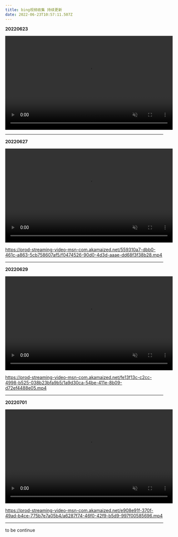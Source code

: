 ```yaml
---
title: bing视频收集 持续更新
date: 2022-06-23T10:57:11.507Z
---
```

**20220623**

<video width="534" height="300" muted autoplay="autoplay" loop="loop">
	<source src="/images/5b67fae0-b0ee-4b37-94aa-0b2ac26385ed.mp4" type="video/mp4"></source>
</video>

- - -

**20220627**

<video width="534" height="300" muted autoplay="autoplay" loop="loop">
	<source src="/images/f0474526-90d0-4d3d-aaae-dd68f3f38b28.mp4" type="video/mp4"></source>
</video>

https://prod-streaming-video-msn-com.akamaized.net/559310a7-dbb0-461c-a863-5cb758607af5/f0474526-90d0-4d3d-aaae-dd68f3f38b28.mp4

- - -

**20220629**

<video width="534" height="300" muted autoplay="autoplay" loop="loop">
	<source src="/images/日出.mp4" type="video/mp4"></source>
</video>

https://prod-streaming-video-msn-com.akamaized.net/fe13f13c-c2cc-4998-b525-038b23bfa9b5/1a9d30ca-54be-411e-8b09-d72ef4488e05.mp4

- - -
**20220701**

<video width="534" height="300" muted autoplay="autoplay" loop="loop">
	<source src="/images/wave.mp4" type="video/mp4"></source>
</video>

https://prod-streaming-video-msn-com.akamaized.net/e908e91f-370f-49ad-b4ce-775b7e7a05b4/a6287f74-46f0-42f9-b5d9-997f00585696.mp4

- - -




to be continue